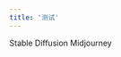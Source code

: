 ```yaml
---
title: '测试'
---
```



<el-button type="primary">Stable Diffusion</el-button>
<el-button type="success">Midjourney</el-button>